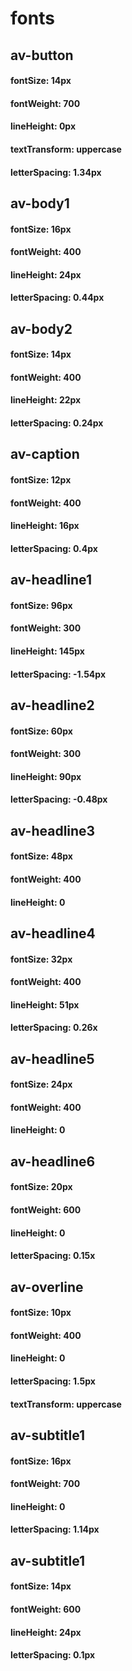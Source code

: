 # fonts 

## av-button 
####  fontSize: 14px
#### fontWeight: 700
####  lineHeight: 0px
####  textTransform: uppercase
####  letterSpacing: 1.34px

## av-body1 
####  fontSize: 16px
#### fontWeight: 400
####  lineHeight: 24px
####  letterSpacing: 0.44px

## av-body2
####  fontSize: 14px
#### fontWeight: 400
####  lineHeight: 22px
####  letterSpacing: 0.24px

## av-caption
####  fontSize: 12px
#### fontWeight: 400
####  lineHeight: 16px
####  letterSpacing: 0.4px

## av-headline1
####  fontSize: 96px
#### fontWeight: 300
####  lineHeight: 145px
####  letterSpacing: -1.54px

## av-headline2
####  fontSize: 60px
#### fontWeight: 300
####  lineHeight: 90px
####  letterSpacing: -0.48px

## av-headline3
####  fontSize: 48px
#### fontWeight: 400
####  lineHeight: 0

## av-headline4
####  fontSize: 32px
#### fontWeight: 400
####  lineHeight: 51px
####  letterSpacing: 0.26x

## av-headline5
####  fontSize: 24px
#### fontWeight: 400
####  lineHeight: 0

## av-headline6
####  fontSize: 20px
#### fontWeight: 600
####  lineHeight: 0
####  letterSpacing: 0.15x

## av-overline
####  fontSize: 10px
#### fontWeight: 400
####  lineHeight: 0
####  letterSpacing: 1.5px
####  textTransform: uppercase

## av-subtitle1
####  fontSize: 16px
#### fontWeight: 700
####  lineHeight: 0
####  letterSpacing: 1.14px

## av-subtitle1
####  fontSize: 14px
#### fontWeight: 600
####  lineHeight: 24px
####  letterSpacing: 0.1px
